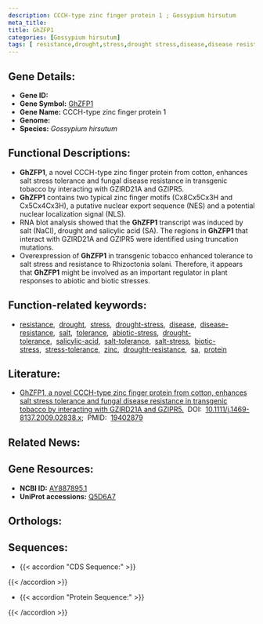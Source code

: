 ```yaml
---
description: CCCH-type zinc finger protein 1 ; Gossypium hirsutum
meta_title:
title: GhZFP1
categories: [Gossypium hirsutum]
tags: [ resistance,drought,stress,drought stress,disease,disease resistance,salt,tolerance,abiotic stress,drought tolerance,salicylic acid,salt tolerance,salt stress,biotic stress,stress tolerance,zinc,drought resistance,sa,protein ]
---
```


## Gene Details:
- **Gene ID:** []()
- **Gene Symbol:** <u>GhZFP1</u>
- **Gene Name:** CCCH-type zinc finger protein 1
- **Genome:** []()
- **Species:** *Gossypium hirsutum*

## Functional Descriptions:
   - **GhZFP1**, a novel CCCH-type zinc finger protein from cotton, enhances salt stress tolerance and fungal disease resistance in transgenic tobacco by interacting with GZIRD21A and GZIPR5.
   - **GhZFP1** contains two typical zinc finger motifs (Cx8Cx5Cx3H and Cx5Cx4Cx3H), a putative nuclear export sequence (NES) and a potential nuclear localization signal (NLS). 
   - RNA blot analysis showed that the **GhZFP1** transcript was induced by salt (NaCl), drought and salicylic acid (SA). The regions in **GhZFP1** that interact with GZIRD21A and GZIPR5 were identified using truncation mutations.
   - Overexpression of **GhZFP1** in transgenic tobacco enhanced tolerance to salt stress and resistance to Rhizoctonia solani. Therefore, it appears that **GhZFP1** might be involved as an important regulator in plant responses to abiotic and biotic stresses.

## Function-related keywords:
   - [resistance](/tags/resistance/),&nbsp;&nbsp;[drought](/tags/drought/),&nbsp;&nbsp;[stress](/tags/stress/),&nbsp;&nbsp;[drought-stress](/tags/drought-stress/),&nbsp;&nbsp;[disease](/tags/disease/),&nbsp;&nbsp;[disease-resistance](/tags/disease-resistance/),&nbsp;&nbsp;[salt](/tags/salt/),&nbsp;&nbsp;[tolerance](/tags/tolerance/),&nbsp;&nbsp;[abiotic-stress](/tags/abiotic-stress/),&nbsp;&nbsp;[drought-tolerance](/tags/drought-tolerance/),&nbsp;&nbsp;[salicylic-acid](/tags/salicylic-acid/),&nbsp;&nbsp;[salt-tolerance](/tags/salt-tolerance/),&nbsp;&nbsp;[salt-stress](/tags/salt-stress/),&nbsp;&nbsp;[biotic-stress](/tags/biotic-stress/),&nbsp;&nbsp;[stress-tolerance](/tags/stress-tolerance/),&nbsp;&nbsp;[zinc](/tags/zinc/),&nbsp;&nbsp;[drought-resistance](/tags/drought-resistance/),&nbsp;&nbsp;[sa](/tags/sa/),&nbsp;&nbsp;[protein](/tags/protein/)

## Literature:
   - [GhZFP1, a novel CCCH-type zinc finger protein from cotton, enhances salt stress tolerance and fungal disease resistance in transgenic tobacco by interacting with GZIRD21A and GZIPR5.](https://doi.org/10.1111/j.1469-8137.2009.02838.x)&nbsp;&nbsp;DOI:&nbsp;&nbsp;[10.1111/j.1469-8137.2009.02838.x](https://doi.org/10.1111/j.1469-8137.2009.02838.x);&nbsp;&nbsp;PMID:&nbsp;&nbsp;[19402879](https://pubmed.ncbi.nlm.nih.gov/19402879/)

## Related News:

## Gene Resources:
- **NCBI ID:**  [AY887895.1](https://www.ncbi.nlm.nih.gov/gene/?term=AY887895.1)
- **UniProt accessions:**  [Q5D6A7](https://www.uniprot.org/uniprotkb/Q5D6A7/entry)

## Orthologs:

## Sequences:
- {{< accordion "CDS Sequence:" >}}

{{< /accordion >}}
- {{< accordion "Protein Sequence:" >}}

{{< /accordion >}}
